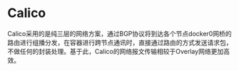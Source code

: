 # Calico

Calico采用的是纯三层的网络方案，通过BGP协议将到达各个节点docker0网桥的路由进行组播分发，在容器进行跨节点通讯时，直接通过路由的方式发送请求包，不做任何的封装处理。基于此，Calico的网络报文传输相较于Overlay网络更加高效。



